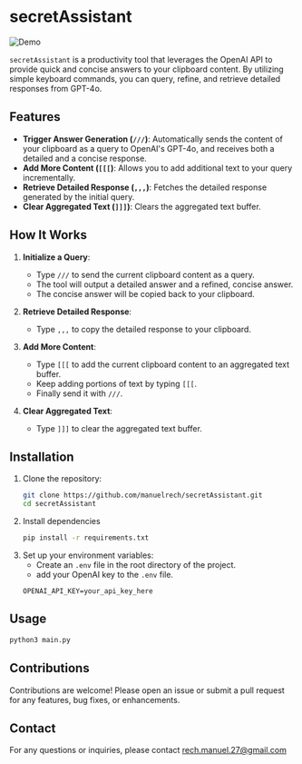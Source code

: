 # secretAssistant

![Demo](demo/smartAssistantDemo.gif)

`secretAssistant` is a productivity tool that leverages the OpenAI API to provide quick and concise answers to your clipboard content. By utilizing simple keyboard commands, you can query, refine, and retrieve detailed responses from GPT-4o.

## Features

- **Trigger Answer Generation (`///`)**: Automatically sends the content of your clipboard as a query to OpenAI's GPT-4o, and receives both a detailed and a concise response.
- **Add More Content (`[[[`)**: Allows you to add additional text to your query incrementally.
- **Retrieve Detailed Response (`,,,`)**: Fetches the detailed response generated by the initial query.
- **Clear Aggregated Text (`]]]`)**: Clears the aggregated text buffer.

## How It Works

1. **Initialize a Query**:
   - Type `///` to send the current clipboard content as a query.
   - The tool will output a detailed answer and a refined, concise answer.
   - The concise answer will be copied back to your clipboard.

2. **Retrieve Detailed Response**:
   - Type `,,,` to copy the detailed response to your clipboard.

3. **Add More Content**:
   - Type `[[[` to add the current clipboard content to an aggregated text buffer.
   - Keep adding portions of text by typing `[[[`.
   - Finally send it with `///`. 

4. **Clear Aggregated Text**:
   - Type `]]]` to clear the aggregated text buffer.

## Installation

1. Clone the repository:
   ```sh
   git clone https://github.com/manuelrech/secretAssistant.git
   cd secretAssistant
   ```
2. Install dependencies
   ```sh
   pip install -r requirements.txt
   ```
3. Set up your environment variables:
   - Create an `.env` file in the root directory of the project.
   - add your OpenAI key to the `.env` file.
   ```env
   OPENAI_API_KEY=your_api_key_here
   ```

## Usage
```sh
python3 main.py
````

## Contributions
Contributions are welcome! Please open an issue or submit a pull request for any features, bug fixes, or enhancements.

## Contact
For any questions or inquiries, please contact rech.manuel.27@gmail.com